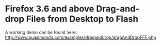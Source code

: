 # Firefox 3.6 and above Drag-and-drop Files from Desktop to Flash #

A working demo can be found here: http://www.quasimondo.com/examples/draganddrop/dragAndDropFFF.php
